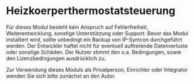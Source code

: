 # Heizkoerperthermostatsteuerung  

Für dieses Modul besteht kein Anspruch auf Fehlerfreiheit, Weiterentwicklung, sonstige Unterstützung oder Support.
Bevor das Modul installiert wird, sollte unbedingt ein Backup von IP-Symcon durchgeführt werden.
Der Entwickler haftet nicht für eventuell auftretende Datenverluste oder sonstige Schäden.
Der Nutzer stimmt den o.a. Bedingungen, sowie den Lizenzbedingungen ausdrücklich zu.  

Zur Verwendung dieses Moduls als Privatperson, Einrichter oder Integrator wenden Sie sich bitte zunächst an den Autor.